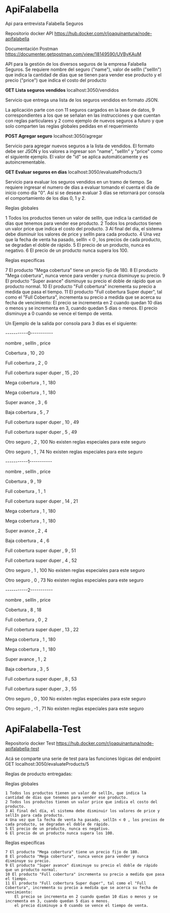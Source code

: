 # ApiFalabella
Api para entrevista Falabella Seguros

Repositorio docker API
https://hub.docker.com/r/joaquinantuna/node-apifalabella

Documentación Postman
https://documenter.getpostman.com/view/18149590/UVByKAuM


API para la gestión de los diversos seguros de la empresa Falabella Seguros. Se requiere nombre del seguro ("name"), valor de sellIn ("sellIn") que indica la cantidad de días que se tienen para vender ese producto y el precio ("price") que indica el costo del producto


**GET Lista seguros vendidos** localhost:3050/vendidos

Servicio que entrega una lista de los seguros vendidos en formato JSON.

La aplicación parte con con 11 seguros cargados en la base de datos, 9 correspondientes a los que se señalan en las instrucciones y que cuentan con reglas particulares y 2 como ejemplo de nuevos seguros a futuro y que solo comparten las reglas globales pedidas en el requerimiento

**POST Agregar seguro** localhost:3050/agregar

Servicio para agregar nuevos seguros a la lista de vendidos. El formato debe ser JSON y los valores a ingresar son "name", "sellIn" y "price" como el siguiente ejemplo. El valor de "id" se aplica automáticamente y es autoincrementable.

**GET Evaluar seguros en días** localhost:3050/evaluateProducts/3

Servicio para evaluar los seguros vendidos en un tramo de tiempo. Se requiere ingresar el numero de días a evaluar tomando el cuenta el día de inicio como día "0". Así si se desean evaluar 3 días se retornará por consola el comportamiento de los días 0, 1 y 2.

Reglas globales

1 Todos los productos tienen un valor de sellIn, que indica la cantidad de días que tenemos para vender ese producto. 2 Todos los productos tienen un valor price que indica el costo del producto. 3 Al final del día, el sistema debe disminuir los valores de price y sellIn para cada producto. 4 Una vez que la fecha de venta ha pasado, sellIn < 0 , los precios de cada producto, se degradan el doble de rápido. 5 El precio de un producto, nunca es negativo. 6 El precio de un producto nunca supera los 100.

Reglas específicas

7 El producto "Mega cobertura" tiene un precio fijo de 180. 8 El producto "Mega cobertura", nunca vence para vender y nunca disminuye su precio. 9 El producto "Super avance" disminuye su precio el doble de rápido que un producto normal. 10 El producto "Full cobertura" incrementa su precio a medida que pasa el tiempo. 11 El producto "Full cobertura Super duper", tal como el "Full Cobertura", incrementa su precio a medida que se acerca su fecha de vencimiento: El precio se incrementa en 2 cuando quedan 10 días o menos y se incrementa en 3, cuando quedan 5 días o menos. El precio disminuye a 0 cuando se vence el tiempo de venta.

Un Ejemplo de la salida por consola para 3 días es el siguiente:

-----------0-----------

nombre , sellIn , price

Cobertura , 10 , 20

Full cobertura , 2 , 0

Full cobertura super duper , 15 , 20

Mega cobertura , 1 , 180

Mega cobertura , 1 , 180

Super avance , 3 , 6

Baja cobertura , 5 , 7

Full cobertura super duper , 10 , 49

Full cobertura super duper , 5 , 49

Otro seguro , 2 , 100 No existen reglas especiales para este seguro

Otro seguro , 1 , 74 No existen reglas especiales para este seguro

-----------1-----------

nombre , sellIn , price

Cobertura , 9 , 19

Full cobertura , 1 , 1

Full cobertura super duper , 14 , 21

Mega cobertura , 1 , 180

Mega cobertura , 1 , 180

Super avance , 2 , 4

Baja cobertura , 4 , 6

Full cobertura super duper , 9 , 51

Full cobertura super duper , 4 , 52

Otro seguro , 1 , 100 No existen reglas especiales para este seguro

Otro seguro , 0 , 73 No existen reglas especiales para este seguro

-----------2-----------

nombre , sellIn , price

Cobertura , 8 , 18

Full cobertura , 0 , 2

Full cobertura super duper , 13 , 22

Mega cobertura , 1 , 180

Mega cobertura , 1 , 180

Super avance , 1 , 2

Baja cobertura , 3 , 5

Full cobertura super duper , 8 , 53

Full cobertura super duper , 3 , 55

Otro seguro , 0 , 100 No existen reglas especiales para este seguro

Otro seguro , -1 , 71 No existen reglas especiales para este seguro


# ApiFalabella-Test

Repositorio docker Test
https://hub.docker.com/r/joaquinantuna/node-apifalabella-test

Acá se comparte una serie de test para las funciones lógicas del endpoint GET localhost:3050/evaluateProducts/5

Reglas de producto entregadas:

Reglas globales

    1 Todos los productos tienen un valor de sellIn, que indica la cantidad de días que tenemos para vender ese producto.
    2 Todos los productos tienen un valor price que indica el costo del producto.
    3 Al final del día, el sistema debe disminuir los valores de price y sellIn para cada producto.
    4 Una vez que la fecha de venta ha pasado, sellIn < 0 , los precios de cada producto, se degradan el doble de rápido.
    5 El precio de un producto, nunca es negativo.
    6 El precio de un producto nunca supera los 100.

Reglas específicas

    7 El producto "Mega cobertura" tiene un precio fijo de 180.
    8 El producto "Mega cobertura", nunca vence para vender y nunca disminuye su precio.
    9 El producto "Super avance" disminuye su precio el doble de rápido que un producto normal.
    10 El producto "Full cobertura" incrementa su precio a medida que pasa el tiempo.
    11 El producto "Full cobertura Super duper", tal como el "Full Cobertura", incrementa su precio a medida que se acerca su fecha de vencimiento:
        El precio se incrementa en 2 cuando quedan 10 dias o menos y se incrementa en 3, cuando quedan 5 dias o menos.
        el precio disminuye a 0 cuando se vence el tiempo de venta. 
